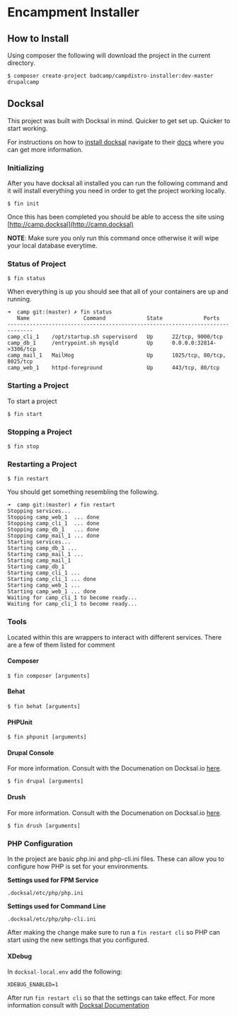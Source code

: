 # Encampment Installer

## How to Install

Using composer the following will download the project in the current directory. 

```
$ composer create-project badcamp/campdistro-installer:dev-master drupalcamp
```

## Docksal

This project was built with Docksal in mind. Quicker to get set up. Quicker to start working.

For instructions on how to [install docksal](https://docs.docksal.io/en/master/getting-started/env-setup/) navigate to their [docs](https://docs.docksal.io/)
where you can get more information.

### Initializing

After you have docksal all installed you can run the following command and it will install everything you need in order to get
the project working locally.

```
$ fin init 
```

Once this has been completed you should be able to access the site using [http://camp.docksal](http://camp.docksal)

**NOTE**: Make sure you only run this command once otherwise it will wipe your local database everytime.

### Status of Project

```
$ fin status
```

When everything is up you should see that all of your containers are up and running.

```
➜  camp git:(master) ✗ fin status
   Name                 Command             State             Ports           
------------------------------------------------------------------------------
camp_cli_1    /opt/startup.sh supervisord   Up      22/tcp, 9000/tcp          
camp_db_1     /entrypoint.sh mysqld         Up      0.0.0.0:32814->3306/tcp   
camp_mail_1   MailHog                       Up      1025/tcp, 80/tcp, 8025/tcp
camp_web_1    httpd-foreground              Up      443/tcp, 80/tcp           
```

### Starting a Project

To start a project

```
$ fin start
```

### Stopping a Project

```
$ fin stop
``` 

### Restarting a Project

```
$ fin restart
```

You should get something resembling the following.

```
➜  camp git:(master) ✗ fin restart
Stopping services...
Stopping camp_web_1  ... done
Stopping camp_cli_1  ... done
Stopping camp_db_1   ... done
Stopping camp_mail_1 ... done
Starting services...
Starting camp_db_1 ... 
Starting camp_mail_1 ... 
Starting camp_mail_1
Starting camp_db_1
Starting camp_cli_1 ... 
Starting camp_cli_1 ... done
Starting camp_web_1 ... 
Starting camp_web_1 ... done
Waiting for camp_cli_1 to become ready...
Waiting for camp_cli_1 to become ready...
```

### Tools

Located within this are wrappers to interact with different services. There are a few of them listed for comment

#### Composer

```
$ fin composer [arguments]
```

#### Behat

```
$ fin behat [arguments] 
```

#### PHPUnit

```
$ fin phpunit [arguments]
```

#### Drupal Console

For more information. Consult with the Documenation on Docksal.io [here](https://docs.docksal.io/en/master/tools/drupal-console/).

```
$ fin drupal [arguments]
```

#### Drush

For more information. Consult with the Documenation on Docksal.io [here](https://docs.docksal.io/en/master/tools/drush/).

```
$ fin drush [arguments]
```

### PHP Configuration

In the project are basic php.ini and php-cli.ini files. These can allow you to configure how PHP is set for your environments.

**Settings used for FPM Service**
```
.docksal/etc/php/php.ini
```

**Settings used for Command Line**
```
.docksal/etc/php/php-cli.ini
```

After making the change make sure to run a `fin restart cli` so PHP can start using the new settings that you configured.

#### XDebug

In `docksal-local.env` add the following:

```
XDEBUG_ENABLED=1
```

After run `fin restart cli` so that the settings can take effect. For more information consult with [Docksal Documentation](https://docs.docksal.io/en/master/tools/xdebug/) 
